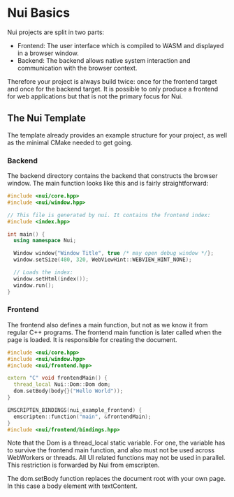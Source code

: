 # Nui Basics

Nui projects are split in two parts:
- Frontend: The user interface which is compiled to WASM and displayed in a browser window.
- Backend: The backend allows native system interaction and communication with the browser context.

Therefore your project is always build twice: once for the frontend target and once for the backend target.
It is possible to only produce a frontend for web applications but that is not the primary focus for Nui.

## The Nui Template

The template already provides an example structure for your project, as well as the minimal CMake needed to get going.

### Backend 
The backend directory contains the backend that constructs the browser window.
The main function looks like this and is fairly straightforward:
```cpp
#include <nui/core.hpp>
#include <nui/window.hpp>

// This file is generated by nui. It contains the frontend index:
#include <index.hpp>

int main() {
  using namespace Nui;

  Window window{"Window Title", true /* may open debug window */};
  window.setSize(480, 320, WebViewHint::WEBVIEW_HINT_NONE);

  // Loads the index:
  window.setHtml(index());
  window.run();
}
```

### Frontend
The frontend also defines a main function, but not as we know it from regular C++ programs.
The frontend main function is later called when the page is loaded. It is responsible for creating the document.

```cpp
#include <nui/core.hpp>
#include <nui/window.hpp>
#include <nui/frontend.hpp>

extern "C" void frontendMain() {
  thread_local Nui::Dom::Dom dom;
  dom.setBody(body{}("Hello World"));
}

EMSCRIPTEN_BINDINGS(nui_example_frontend) {
  emscripten::function("main", &frontendMain);
}
#include <nui/frontend/bindings.hpp>
```

Note that the Dom is a thread_local static variable. For one, the variable has to survive the frontend main function, and also
must not be used across WebWorkers or threads. All UI related functions may not be used in parallel. This restriction is forwarded by Nui from emscripten.

The dom.setBody function replaces the document root with your own page. In this case a body element with textContent.